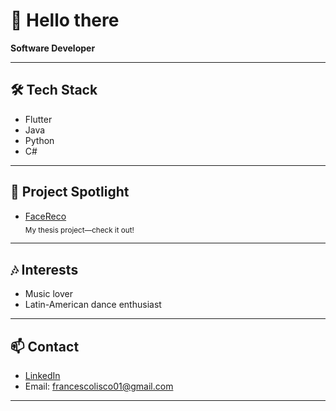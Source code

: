 # 👋 Hello there

**Software Developer**

---

## 🛠️ Tech Stack
- Flutter
- Java
- Python
- C#

---

## 🚀 Project Spotlight

- [FaceReco](https://github.com/liscofran/FaceReco)  
  <sub>My thesis project—check it out!</sub>

---

## 🎶 Interests
- Music lover
- Latin-American dance enthusiast

---

## 📫 Contact
- [LinkedIn](https://www.linkedin.com/in/francesco-lisco-a2305b258)
- Email: francescolisco01@gmail.com

---
